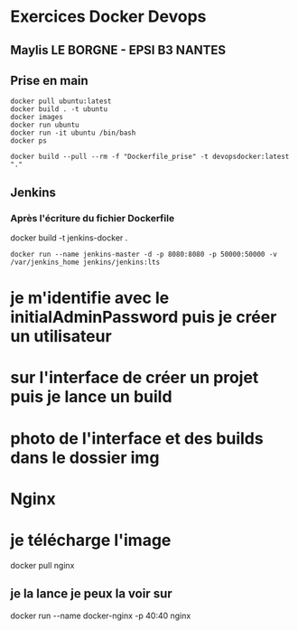 # Exercices Docker Devops

## Maylis LE BORGNE - EPSI B3 NANTES


## Prise en main
    docker pull ubuntu:latest
    docker build . -t ubuntu
    docker images
    docker run ubuntu
    docker run -it ubuntu /bin/bash
    docker ps

    docker build --pull --rm -f "Dockerfile_prise" -t devopsdocker:latest "."

## Jenkins
### Après l'écriture du fichier Dockerfile

docker build -t jenkins-docker .

```
docker run --name jenkins-master -d -p 8080:8080 -p 50000:50000 -v /var/jenkins_home jenkins/jenkins:lts
```

# je m'identifie avec le initialAdminPassword puis je créer un utilisateur
# sur l'interface de créer un projet puis je lance un build
# photo de l'interface et des builds dans le dossier img

# Nginx
# je télécharge l'image
docker pull nginx
## je la lance je peux la voir sur 
docker run --name docker-nginx -p 40:40 nginx